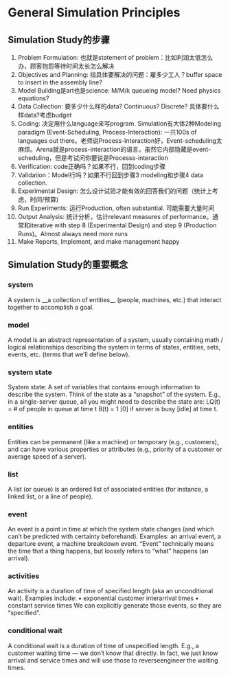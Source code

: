 <h1>General Simulation Principles</h1>
<h2>Simulation Study的步骤</h2>
<ol>
  <li>Problem Formulation: 也就是statement of problem：比如利润太低怎么办，顾客抱怨等待时间太长怎么解决</li>
  <li>Objectives and Planning: 指具体要解决的问题：雇多少工人？buffer space to insert in the assembly line?</li>
  <li>Model Building是art也是science: M/M/k queueing model? Need physics equations?</li>
  <li>Data Collection: 要多少什么样的data? Continuous? Discrete? 具体要什么样data?考虑budget</li>
  <li>Coding: 决定用什么language来写program. Simulation有大体2种Modeling paradigm (Event-Scheduling, Process-Interaction): 一共100s of languages out there。老师说Process-Interaction好，Event-scheduling太麻烦。Arena就是process-interaction的语言。虽然它内部隐藏是event-scheduling，但是考试问你要说是Processs-interaction</li>
  <li>Verification: code正确吗？如果不行，回到coding步骤</li>
  <li>Validation：Model行吗？如果不行回到步骤3 modeling和步骤4 data collection.</li>
  <li>Experimental Design: 怎么设计试验才能有效的回答我们的问题（统计上考虑，时间/预算)</li>
  <li>Run Experiments: 运行Production, often substantial. 可能需要大量时间</li>
  <li>Output Analysis: 统计分析，估计relevant measures of performance。通常和iterative with step 8 (Experimental Design) and step 9 (Production Runs)。Almost always need more runs</li>
  <li>Make Reports, Implement, and make management happy</li>

</ol>

<h2>Simulation Study的重要概念</h2>
<h3>system</h3>
A system is __a collection of entities__ (people, machines, etc.) that interact together to accomplish a goal.

<h3>model</h3>
A model is an abstract representation
of a system, usually containing math /
logical relationships describing the
system in terms of states, entities,
sets, events, etc. (terms that we’ll
define below).
<h3>system state</h3>
System state: A set of variables that
contains enough information to
describe the system. Think of the state
as a “snapshot” of the system.
E.g., in a single-server queue, all you
might need to describe the state are:
LQ(t) = # of people in queue at time t
B(t) = 1 [0] if server is busy [idle] at
time t.
<h3>entities</h3>
Entities can be permanent (like a
machine) or temporary (e.g.,
customers), and can have various
properties or attributes (e.g., priority of
a customer or average speed of a
server).
<h3>list</h3>
A list (or queue) is an ordered list of
associated entities (for instance, a
linked list, or a line of people).

<h3>event</h3>
An event is a point in time at which
the system state changes (and
which can’t be predicted with
certainty beforehand).
Examples: an arrival event, a
departure event, a machine
breakdown event.
“Event” technically means the time
that a thing happens, but loosely
refers to “what” happens (an
arrival).

<h3>activities</h3>
An activity is a duration of time of
specified length (aka an
unconditional wait).
Examples include:
• exponential customer interarrival
times
• constant service times
We can explicitly generate those
events, so they are “specified”.

<h3>conditional wait</h3>
A conditional wait is a duration of
time of unspecified length.
E.g., a customer waiting time — we
don’t know that directly. In fact, we
just know arrival and service times
and will use those to reverseengineer
the waiting times.











<h2></h2>
<h2></h2>
<h2></h2>
